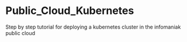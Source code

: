 # Public_Cloud_Kubernetes
Step by step tutorial for deploying a kubernetes cluster in the infomaniak public cloud
